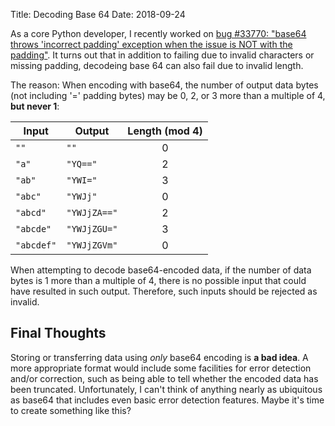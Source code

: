 Title: Decoding Base 64
Date: 2018-09-24

As a core Python developer, I recently worked on [bug #33770: "base64 throws 'incorrect padding' exception when the issue is NOT with the padding"](https://bugs.python.org/issue33770). It turns out that in addition to failing due to invalid characters or missing padding, decodeing base 64 can also fail due to invalid length.

The reason: When encoding with base64, the number of output data bytes (not including '=' padding bytes) may be 0, 2, or 3 more than a multiple of 4, **but never 1**:

Input      | Output       | Length (mod 4)
---------- | ------------ |:-------------:
`""`       | `""`         |       0
`"a"`      | `"YQ=="`     |       2
`"ab"`     | `"YWI="`     |       3
`"abc"`    | `"YWJj"`     |       0
`"abcd"`   | `"YWJjZA=="` |       2
`"abcde"`  | `"YWJjZGU="` |       3
`"abcdef"` | `"YWJjZGVm"` |       0

When attempting to decode base64-encoded data, if the number of data bytes is 1 more than a multiple of 4, there is no possible input that could have resulted in such output. Therefore, such inputs should be rejected as invalid.

## Final Thoughts

Storing or transferring data using *only* base64 encoding is **a bad idea**. A more appropriate format would include some facilities for error detection and/or correction, such as being able to tell whether the encoded data has been truncated. Unfortunately, I can't think of anything nearly as ubiquitous as base64 that includes even basic error detection features. Maybe it's time to create something like this?
